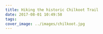 ```yaml
---
title: Hiking the historic Chilkoot Trail
date: 2017-08-01 10:49:58
tags:
cover_image: ../images/chilkoot.jpg  
---
```

